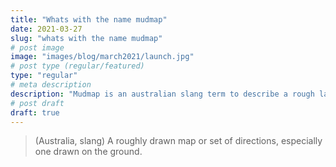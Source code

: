 ```yaml
---
title: "Whats with the name mudmap"
date: 2021-03-27
slug: "whats with the name mudmap"
# post image
image: "images/blog/march2021/launch.jpg"
# post type (regular/featured)
type: "regular"
# meta description
description: "Mudmap is an australian slang term to describe a rough layout much like your network"
# post draft
draft: true
---
```


> (Australia, slang) A roughly drawn map or set of directions, especially one drawn on the ground.
